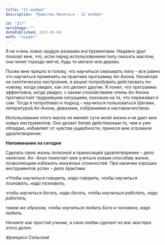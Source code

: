 ```yaml
---
title: "12 ноября"
description: "Мужество Меняться - 12 ноября"

id: "317"
heroImage: ""
datePublished: 2023-05-04
moth: "noyabr"
---
```


Я не очень ловко орудую разными инструментами. Недавно друг показал мне, что,
если перед использованием пилу смазать маслом, она пилит гораздо мягче, будь
то металл или дерево.

Позже мне пришло в голову, что научиться смазывать пилу – все равно что
научиться применять на практике программу Ал-Анона. Несмотря на скептическое
настроение, я решил попробовать действовать по-новому, когда увидел, как это
делают другие. Я понял, что программа эффективна, когда увидел, с каким
спокойствием члены Ал-Анона противостоят труднейшим ситуациям, похожим на те,
что переживал я сам. Тогда я попробовал и подход – научиться пользоваться
Шагами, литературой Ал-Анона, девизами, собраниями и наставничеством.

Использование этого масла не меняет сути моей жизни и не дает мне новых
инструментов. Оно делает более действенным то, чем я уже обладаю, избавляет от
чувства ущербности, принося мне огромное удовлетворение.

**Напоминание на сегодня**

Сделать свою жизнь полезной и приносящей удовлетворение – дело нелегкое. Ал-
Анон помогает мне учиться новым способам жизни, позволяющим избежать ненужных
сложностей. При наличии хороших инструментов успех – дело практики.

_«Чтобы научиться говорить, надо говорить, чтобы научиться познавать, надо
познавать,_

_чтобы научиться бегать, надо бегать, чтобы научиться работать, надо
работать;_

_таким же образом, чтобы научиться любить Бога и человека, надо любить._

_Начните как простой ученик, и сила любви сделает из вас мастера этого дела»._

_Франциск Сальский_
